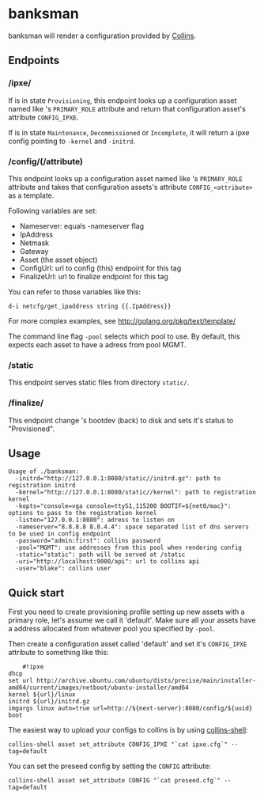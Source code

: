 # banksman

banksman will render a configuration provided by [Collins](http://tumblr.github.io/collins/).

## Endpoints

### /ipxe/<tag>

If <tag> is in state `Provisioning`, this endpoint looks up a configuration
asset named like <tag>'s `PRIMARY_ROLE` attribute and return that configuration
asset's attribute `CONFIG_IPXE`.

If <tag> is in state `Maintenance`, `Decommissioned` or `Incomplete`, it will
return a ipxe config pointing to `-kernel` and `-initrd`.


### /config/<tag>(/attribute)

This endpoint looks up a configuration asset named like <tag>'s `PRIMARY_ROLE`
attribute and takes that configuration assets's attribute `CONFIG_<attribute>`
as a template.

Following variables are set:

- Nameserver: equals -nameserver flag
- IpAddress
- Netmask
- Gateway
- Asset (the asset object)
- ConfigUrl: url to config (this) endpoint for this tag
- FinalizeUrl: url to finalize endpoint for this tag

You can refer to those variables like this:

    d-i netcfg/get_ipaddress string {{.IpAddress}}

For more complex examples, see http://golang.org/pkg/text/template/

The command line flag `-pool` selects which pool to use. By default, this
expects each asset to have a adress from pool MGMT.

### /static

This endpoint serves static files from directory `static/`.

### /finalize/<tag>

This endpoint change <tag>'s bootdev (back) to disk and sets it's status to
"Provisioned".

## Usage

    Usage of ./banksman:
      -initrd="http://127.0.0.1:8080/static//initrd.gz": path to registration initrd
      -kernel="http://127.0.0.1:8080/static//kernel": path to registration kernel
      -kopts="console=vga console=ttyS1,115200 BOOTIF=${net0/mac}": options to pass to the registration kernel
      -listen="127.0.0.1:8080": adress to listen on
      -nameserver="8.8.8.8 8.8.4.4": space separated list of dns servers to be used in config endpoint
      -password="admin:first": collins password
      -pool="MGMT": use addresses from this pool when rendering config
      -static="static": path will be served at /static
      -uri="http://localhost:9000/api": url to collins api
      -user="blake": collins user

## Quick start

First you need to create provisioning profile setting up new assets with a
primary role, let's assume we call it 'default'. Make sure all your assets
have a address allocated from whatever pool you specified by `-pool`.

Then create a configuration asset called 'default' and set it's `CONFIG_IPXE`
attribute to something like this:

		#!ipxe 
    dhcp
    set url http://archive.ubuntu.com/ubuntu/dists/precise/main/installer-amd64/current/images/netboot/ubuntu-installer/amd64
    kernel ${url}/linux
    initrd ${url}/initrd.gz
    imgargs linux auto=true url=http://${next-server}:8080/config/${uuid}
    boot

The easiest way to upload your configs to collins is by using [collins-shell]():

    collins-shell asset set_attribute CONFIG_IPXE "`cat ipxe.cfg`" --tag=default


You can set the preseed config by setting the `CONFIG` attribute:

    collins-shell asset set_attribute CONFIG "`cat preseed.cfg`" --tag=default

